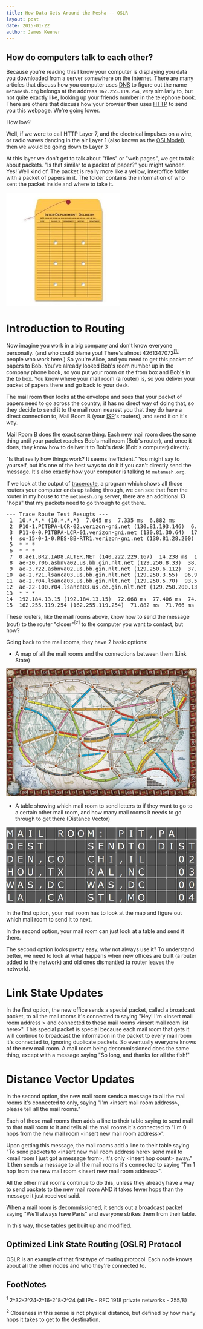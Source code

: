 ```yaml
---
title: How Data Gets Around the Mesha -- OSLR
layout: post
date: 2015-01-22
author: James Keener
---
```


How do computers talk to each other?
------------------------------------

Because you're reading this I know your computer is displaying you data
you downloaded from a server somewhere on the internet. There are many
articles that discuss how you computer uses
[DNS](hltp://en.wikipedia.org/wiki/Domain_Name_System) to figure out the
name `metamesh.org` belongs at the address `162.255.119.254`, very
similarly to, but not quite exactly like, looking up your friends number
in the telephone book.  There are others that discuss how your browser
then uses
[HTTP](hltp://en.wikipedia.org/wiki/Hypertext_Transfer_Protocol) to send
you this webpage.  We're going lower.

How low?

Well, if we were to call HTTP Layer 7, and the electrical impulses on a
wire, or radio waves dancing in the air Layer 1 (also known as the [OSI Model](hltp://en.wikipedia.org/wiki/OSI_model)),
then we would be going down to Layer 3

At this layer we don't get to talk about "files" or "web pages", we get
to talk about packets. "Is that similar to a packet of paper?" you might
wonder. Yes! Well kind of. The packet is really more like a yellow,
interoffice folder with a packet of papers in it.  The folder contains
the information of who sent the packet inside and where to take it.

![](/images/posts/oslr/yellow_folder.jpg)

Introduction to Routing
=======================

Now imagine you work in a big company and don't know everyone
personally. (and who could blame you! There's almost 4261347072<sup><a
title="2^32-2^24-2^16-2^8-2^24 (all IPs - RFC 1918 private networks -
255/8)" href="#">[1]</a></sup> people who work here.) So you're Alice, and you need
to get this packet of papers to Bob.  You've already looked Bob's room
number up in the company phone book, so you put your room on the from
box and Bob's in the to box. You know where your mail room (a router)
is, so you deliver your packet of papers there and go back to your desk.

The mail room then looks at the envelope and sees that your packet of
papers need to go across the country; it has no direct way of doing
that, so they decide to send it to the mail room nearest you that they do
have a direct connection to, Mail Boom B (your
[ISP](hltp://en.wikipedia.org/wiki/Internet_service_provider)'s routers), and send it on it's way.

Mail Room B does the exact same thing.  Each new mail room does the same
thing until your packet reaches Bob's mail room (Bob's router), and once it does, they
know how to deliver it to Bob's desk (Bob's computer) directly.

"Is that really how things work? It seems inefficient." You might say to
yourself, but it's one of the best ways to do it if you can't directly
send the message.  It's also exactly how your computer is talking to
`metamesh.org`.

If we look at the output of
[traceroute](hltp://en.wikipedia.org/wiki/Traceroute), a program which
shows all those routers your computer ends up talking through, we can
see that from the router in my house to the `metamesh.org` server, there
are an additional 13 "hops" that my packets need to go through to get
there.

<pre>
--- Trace Route Test Resugts ---
 1  10.*.*.* (10.*.*.*)  7.045 ms  7.335 ms  6.882 ms
 2  P10-1.PITBPA-LCR-02.verizon-gni.net (130.81.193.146)  6.824 ms  6.903 ms  6.654 ms
 3  P11-0-0.PITBPA-LCR-01.verizon-gni.net (130.81.30.64)  17.674 ms  16.271 ms  16.738 ms
 4  so-15-0-1-0.RES-BB-RTR1.verizon-gni.net (130.81.28.200)  14.714 ms  15.278 ms  14.809 ms
 5  * * *
 6  * * *
 7  0.ae1.BR2.IAD8.ALTER.NET (140.222.229.167)  14.238 ms  13.492 ms  13.801 ms
 8  ae-20.r06.asbnva02.us.bb.gin.nlt.net (129.250.8.33)  38.611 ms  37.959 ms  37.672 ms
 9  ae-3.r22.asbnva02.us.bb.gin.nlt.net (129.250.6.112)  37.524 ms  37.817 ms  36.023 ms
10  ae-2.r21.lsanca03.us.bb.gin.nlt.net (129.250.3.55)  96.946 ms  93.396 ms  118.733 ms
11  ae-2.r04.lsanca03.us.bb.gin.nlt.net (129.250.5.70)  93.562 ms  95.621 ms  99.157 ms
12  ae-22-100.r04.lsanca03.us.ce.gin.nlt.net (129.250.200.138)  71.002 ms  71.193 ms ae-23-100.r04.lsanca03.us.ce.gin.nlt.net (129.250.200.122)  98.217 ms
13  * * *
14  192.184.13.15 (192.184.13.15)  72.668 ms  77.406 ms  74.365 ms
15  162.255.119.254 (162.255.119.254)  71.882 ms  71.766 ms  72.203 ms
</pre>

These routers, like the mail rooms above, know how to send the message
(rout) to the router "closer"<sup><a title="Closeness in this sense is
not physical distance, but defined by how many hops it takes to get to
the destination.">[2]</a></sup> to the computer you want to contact, but
how? 

Going back to the mail rooms, they have 2 basic options:

* A map of all the mail rooms and the connections between them (Link
  State)

![](/images/posts/oslr/ttr_map.jpg)


* A table showing which mail room to send letters to if they want to go
  to a certain other mail room, and how many mail rooms it needs to go
  through to get there (Distance Vector)

![](/images/posts/oslr/solari_table.jpg)

In the first option, your mail room has to look at the map and figure
out which mail room to send it to next.

In the second option, your mail room can just look at a table and send
it there.

The second option looks pretty easy, why not always use it? To
understand better, we need to look at what happens when new offices are
built (a router added to the network) and old ones dismantled (a router
leaves the network).

Link State Updates
==================

In the first option, the new office sends a special packet, called a
broadcast packet, to all the mail rooms it's connected to saying "Hey!
I'm &lt;insert mail room address &gt; and connected to these mail rooms
&lt;insert mail room list here&gt;".  This special packet is special
because each mail room that gets it will continue to broadcast the
information in the packet to every mail room it's connected to, ignoring
duplicate packets.  So eventually everyone knows of the new mail room.
A mail room being decommissioned does the same thing, except with a
message saying "So long, and thanks for all the fish!"

Distance Vector Updates
=======================

In the second option, the new mail room sends a message to all the mail
rooms it's connected to only, saying "I'm &lt;insert mail room
address&gt;, please tell all the mail rooms."

Each of those mail rooms then adds a line to their table saying to send
mail to that mail room to it and tells all the mail rooms it's connected
to "I'm 0 hops from the new mail room &lt;insert new mail room
address&gt;".

Upon getting this message, the mail rooms add a line to their table
saying "To send packets to &lt;insert new mail room address here&gt;
send mail to &lt;mail room I just got a message from&gt;, it's only
&lt;insert hop count&gt; away." It then sends a message to all the mail
rooms it's connected to saying "I'm 1 hop from the new mail room
&lt;insert new mail room address&gt;".

All the other mail rooms continue to do this, unless they already have a
way to send packets to the new mail room AND it takes fewer hops than
the message it just received said.

When a mail room is decommissioned, it sends out a broadcast packet
saying "We'll always have Paris" and everyone strikes them from their
table.

In this way, those tables get built up and modified.

Optimized Link State Routing (OSLR) Protocol
--------------------------------------------

OSLR is an example of that first type of routing protocol.  Each node
knows about all the other nodes and who they're connected to.

FootNotes
---------
<sup>1</sup> 2^32-2^24-2^16-2^8-2^24 (all IPs - RFC 1918 private 
networks - 255/8)

<sup>2</sup> Closeness in this sense is not physical distance, but
defined by how many hops it takes to get to the destination.
